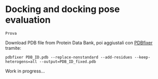 # Docking and docking pose evaluation

```
Prova
```
Download PDB file from Protein Data Bank, poi aggiustali con [PDBfixer](https://github.com/openmm/pdbfixer) tramite:

```
pdbfixer PDB_ID.pdb --replace-nonstandard --add-residues --keep-heterogens=all --output=PDB_ID_fixed.pdb
```

Work in progress...
